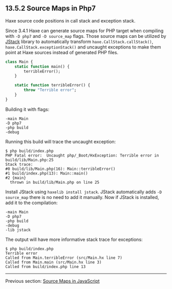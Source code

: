 ## 13.5.2 Source Maps in Php7

Haxe source code positions in call stack and exception stack.

Since 3.4.1 Haxe can generate source maps for PHP target when compiling with `-D php7` and `-D source_map` flags.
Those source maps can be utilized by [JStack](https://lib.haxe.org/p/jstack/) library to automatically transform `haxe.CallStack.callStack()`, `haxe.CallStack.exceptionStack()` and uncaught exceptions to make them point at Haxe sources instead of generated PHP files.

```haxe
class Main {
	static function main() {
		terribleError();
	}

	static function terribleError() {
		throw "Terrible error";
	}
}
```

Building it with flags:

```hxml
-main Main
-D php7
-php build
-debug
```

Running this build will trace the uncaught exception:

```
$ php build/index.php
PHP Fatal error:  Uncaught php/_Boot/HxException: Terrible error in build/lib/Main.php:25
Stack trace:
#0 build/lib/Main.php(16): Main::terribleError()
#1 build/index.php(13): Main::main()
#2 {main}
  thrown in build/lib/Main.php on line 25
```

Install JStack using `haxelib install jstack`. JStack automatically adds `-D source_map` there is no need to add it manually.
Now if JStack is installed, add it to the compilation:

```hxml
-main Main
-D php7
-php build
-debug
-lib jstack
```

The output will have more informative stack trace for exceptions:

```
$ php build/index.php
Terrible error
Called from Main.terribleError (src/Main.hx line 7)
Called from Main.main (src/Main.hx line 3)
Called from build/index.php line 13
```

---

Previous section: [Source Maps in JavaScript](debugging-source-map-javascript.md)